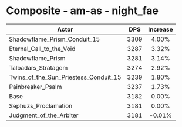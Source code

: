 # Composite - am-as - night_fae
| Actor | DPS | Increase |
|---|:---:|:---:|
|Shadowflame_Prism_Conduit_15|3309|4.00%|
|Eternal_Call_to_the_Void|3287|3.32%|
|Shadowflame_Prism|3281|3.14%|
|Talbadars_Stratagem|3274|2.92%|
|Twins_of_the_Sun_Priestess_Conduit_15|3239|1.80%|
|Painbreaker_Psalm|3237|1.73%|
|Base|3182|0.00%|
|Sephuzs_Proclamation|3181|0.00%|
|Judgment_of_the_Arbiter|3181|-0.01%|
